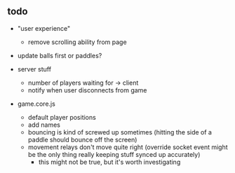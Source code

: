 ## todo


- "user experience"

  - remove scrolling ability from page
- update balls first or paddles?
- server stuff

  - number of players waiting for -> client
  - notify when user disconnects from game
- game.core.js

  - default player positions
  - add names
  - bouncing is kind of screwed up sometimes (hitting the side of a paddle should bounce off the screen)
  - movement relays don't move quite right (override socket event might be the only thing really keeping stuff synced up accurately)
    - this might not be true, but it's worth investigating

